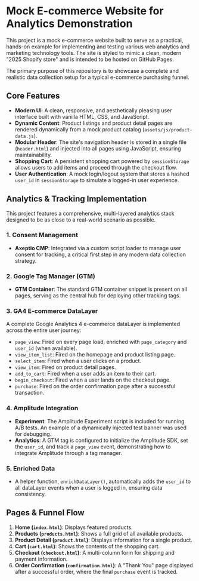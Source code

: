 # Mock E-commerce Website for Analytics Demonstration

This project is a mock e-commerce website built to serve as a practical, hands-on example for implementing and testing various web analytics and marketing technology tools. The site is styled to mimic a clean, modern "2025 Shopify store" and is intended to be hosted on GitHub Pages.

The primary purpose of this repository is to showcase a complete and realistic data collection setup for a typical e-commerce purchasing funnel.

## Core Features

- **Modern UI**: A clean, responsive, and aesthetically pleasing user interface built with vanilla HTML, CSS, and JavaScript.
- **Dynamic Content**: Product listings and product detail pages are rendered dynamically from a mock product catalog (`assets/js/product-data.js`).
- **Modular Header**: The site's navigation header is stored in a single file (`header.html`) and injected into all pages using JavaScript, ensuring maintainability.
- **Shopping Cart**: A persistent shopping cart powered by `sessionStorage` allows users to add items and proceed through the checkout flow.
- **User Authentication**: A mock login/logout system that stores a hashed `user_id` in `sessionStorage` to simulate a logged-in user experience.

## Analytics & Tracking Implementation

This project features a comprehensive, multi-layered analytics stack designed to be as close to a real-world scenario as possible.

### 1. Consent Management
- **Axeptio CMP**: Integrated via a custom script loader to manage user consent for tracking, a critical first step in any modern data collection strategy.

### 2. Google Tag Manager (GTM)
- **GTM Container**: The standard GTM container snippet is present on all pages, serving as the central hub for deploying other tracking tags.

### 3. GA4 E-commerce DataLayer
A complete Google Analytics 4 e-commerce dataLayer is implemented across the entire user journey:
- `page_view`: Fired on every page load, enriched with `page_category` and `user_id` (when available).
- `view_item_list`: Fired on the homepage and product listing page.
- `select_item`: Fired when a user clicks on a product.
- `view_item`: Fired on product detail pages.
- `add_to_cart`: Fired when a user adds an item to their cart.
- `begin_checkout`: Fired when a user lands on the checkout page.
- `purchase`: Fired on the order confirmation page after a successful transaction.

### 4. Amplitude Integration
- **Experiment**: The Amplitude Experiment script is included for running A/B tests. An example of a dynamically injected test banner was used for debugging.
- **Analytics**: A GTM tag is configured to initialize the Amplitude SDK, set the `user_id`, and track a `page_view` event, demonstrating how to integrate Amplitude through a tag manager.

### 5. Enriched Data
- A helper function, `enrichDataLayer()`, automatically adds the `user_id` to all dataLayer events when a user is logged in, ensuring data consistency.

## Pages & Funnel Flow

1.  **Home (`index.html`)**: Displays featured products.
2.  **Products (`products.html`)**: Shows a full grid of all available products.
3.  **Product Detail (`product.html`)**: Displays information for a single product.
4.  **Cart (`cart.html`)**: Shows the contents of the shopping cart.
5.  **Checkout (`checkout.html`)**: A multi-column form for shipping and payment information.
6.  **Order Confirmation (`confirmation.html`)**: A "Thank You" page displayed after a successful order, where the final `purchase` event is tracked. 